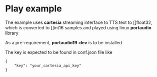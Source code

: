 # Play example

The example uses **cartesia** streaming interface to TTS text to []float32, which is converted to []int16 samples and played using linux **portaudio** library

As a pre-requirement, **portaudio19-dev** is to be installed

The key is expected to be found in conf.json file like 
```
{ 
    "key": "your_cartesia_api_key"
}
```
